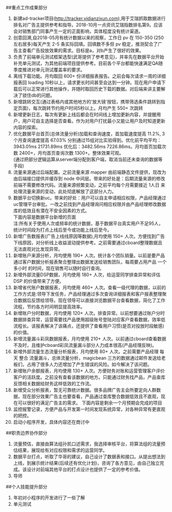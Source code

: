 ##重点工作成果部分
1. 新建ad-tracker项目(http://tracker.yidianzixun.com),用于艾瑞抓取数据进行排名对广告主提供参考和指导。2018-10月一点资讯艾瑞指数排名第9。应该会对销售部门同事产生一定的正面影响，具体程度没有统计渠道。
2. 创意回溯,自2018-05月有统计数据以来的观察，工作日 pv 在 150-350 (250左右居多)每天产生 2-5 条实际回填。回填数不多但 pv 稳定，推测契合了广告主查看广告投放效果的需求。目标是a，对b产生了很好的效果。
3. 负责了前端单元测试框架选型(武哥提供了参考意见)，并率先在数据平台开始补充单元测试，为其他前端项目提供参考。目前各个平台都能快速满足QA随季度推进对单元测试覆盖率的要求。
4. 离线下载功能。月均取回 600+ 份详细报表报告。之前会每次请求一周的详细报表回 loading 10秒以上，请求更长时间甚至会达到一分钟。现在用户申请下载后可以正常进行其他操作，并随时取回历史下载的数据。对后端来讲主要解决了锁住db的问题。
5. 新增跳转交互(通过表格内或其他地方的'放大镜'按钮，携带筛选条件跳转到指定页面)，每次跳转节约用户时间5秒以上。月均产生 550+ 次跳转
6. 新增更新日志，每次有更新上线后都会在时间线上增加更新内容，并提醒用户，用户可自主选择是否查看。作为对用户打扰最小又能让用户及时知道更新内容的探索。
7. 优化数据平台首页(总体流量分析)加载和查询速度，首加载速度提高 11.2%, 3个月查询速度提高 67.03% 分别通过15组对比实验得到。优化前平均平均：3943.01ms  21731.89ms 优化后：3482.56ms 7226.86ms。月均首页加载次数 2400+，月均首页查询次数 1300+。整体效果可观。  
(通过把部分逻辑运算从server端分配到客户端，取消当前还未查询的数据等手段)
8. 流量来源通过后端配置。之前流量来源 mapper 由前端静态文件提供，现改为由后端接口提供并缓存到 node 中间层。带来的好处是：后期流量来源的修改前端不需要修改代码。流量来源频繁变动，之前平均每个月需要接近 1人日 来处理流量来源的变动，此处彻底解放了这部分人力。
9. 数据平台切换新uc。带来的好处：用户可以自主申请相应权限，产品经理通过uc管理平台审批。一改之前找到产品经理询问相应权限并由产品经理修改数据库的低效且有潜在不安全因素的方式。  
下面内容是数据平台新增的页面  
注:所有关于使用人次或频率的统计数据，基于数据平台真实用户不足95人，统计时间段为打点上线后至今或功能上线后至今。  
10. 新增广告数报表(广告上线线原因等数据),月均使用 150+ 人次。方便找到广告下线原因，对分析线上收益波动提供参考。之前需要通过cboard整理数据且无法直观对比发现异常。
11. 新增账户来源分析，月均使用 190+ 人次。统计各个团队销量。以前是要产品通过客户数据分析报表聚合整理出数据发送给销售团队，每周要占用产品 一个多小时 的时间，现在销售可以随时自行查询。
12. 新增外部流量DSP数据，月均使用 180+ 人次，给运营同学排查异常和评估 DSP 的价值带来了方便。
13. 新增省代账户数据报表，月均使用 460+ 人次。查看一级代理的数据，以前的工作方式是:领导下发任务，产品经理通过多次查询详细报表和客户报表整理聚合数据后反馈给领导。现在领导可以直接浏览数据平台查看数据，简化了工作流程，节约各方时间明显提高效率。
14. 新增账户分时数据，月均使用 120+ 人次。排查异常。以前想要通过账户分时数据排查异常，运营需要找产品使用超级账号登陆对应客户查看数据，效率低流程长。该报表解决了该痛点，还提供了查看用户习惯(是否对投放时段敏感)的价值。
15. 新增流量漏斗彩凤数据报表，月均使用 210+ 人次。以前通过cboard查看数据不及时，且维护cboard彩凤流量漏斗部分人力成本很高(产品经理反映)。
16. 新增外部流量生态流量分析报表，月均使用 80+ 人次。之前需要产品经理 每天 整合 流量漏斗，总体流量分析，magicbean 三方的数据通过邮件发送给老板们，占用了很多人力还增加了产生错误的风险。如今解决了该问题。
17. 新增账户余额报表，月均使用 130+ 人次。方便财务对账和运营管理客户评价客户的活跃度。之前没有查看该数据的地方。只能通过财务找产品，产品查库反馈相关数据给财务这样低效的工作流。
18. 新增受众分析报表，暂无可靠统计数据。很多品牌广告主会所要定向人群数据，现在部分效果广告主也要查看，产品通过查库整合数据低效且不直观，现在可以很好的满足广告主的需求。
下面内容是剩余一个月预期会完成的项目
19. 监控报警记录，方便产品与开发第一时间发现系统异常，对各种异常有更直观的把控。
20. 启动小程序开发，具体内容还在商讨中

##职责边界协作部分
1. 流量预估，直接由算法组孙凯口述需求，我选择审核平台，将算法组的流量预估结果，展现给有对应权限和需求的运营同学。
2. 数据平台打点，听取了华哥的建议，自己设计了数据表和接口。从提出想法到上线，到展示统计结果(后续还有优化计划)，咨询了各方意见，由自己独立完成。该设计对前端其他平台的打点设计也提供了一定的参考价值。
3. 导师

##个人技能提升部分
1. 年初对小程序的开发进行了一些了解
2. 单元测试
